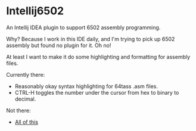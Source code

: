 # Intellij6502
An Intellij IDEA plugin to support 6502 assembly programming.

Why?
Because I work in this IDE daily,
and I'm trying to pick up 6502 assembly but found no plugin for it.
Oh no!

At least I want to make it do some highlighting and formatting for assembly files.

Currently there:
* Reasonably okay syntax highlighting for 64tass .asm files.
* CTRL-H toggles the number under the cursor from hex to binary to decimal.

Not there:
* [All of this](https://github.com/matozoid/Intellij6502/issues)

